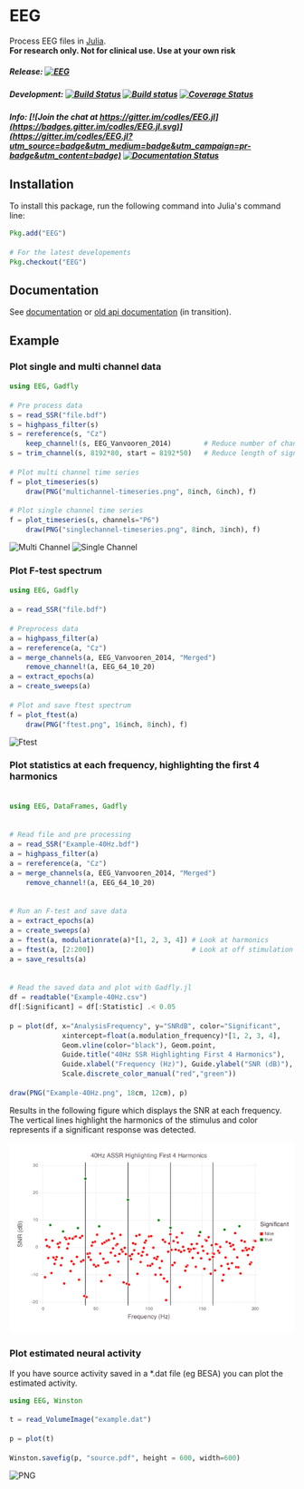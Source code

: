 # EEG

Process EEG files in [Julia](http://julialang.org/).  
**For research only. Not for clinical use. Use at your own risk**

##### Release: [![EEG](http://pkg.julialang.org/badges/EEG_0.4.svg)](http://pkg.julialang.org/?pkg=EEG)

##### Development: [![Build Status](https://travis-ci.org/codles/EEG.jl.svg?branch=master)](https://travis-ci.org/codles/EEG.jl) [![Build status](https://ci.appveyor.com/api/projects/status/3r96gn3o7owl5psh/branch/master?svg=true)](https://ci.appveyor.com/project/codles/eeg-jl-91eci/branch/master) [![Coverage Status](https://img.shields.io/coveralls/codles/EEG.jl.svg)](https://coveralls.io/r/codles/EEG.jl?branch=master)

##### Info: [![Join the chat at https://gitter.im/codles/EEG.jl](https://badges.gitter.im/codles/EEG.jl.svg)](https://gitter.im/codles/EEG.jl?utm_source=badge&utm_medium=badge&utm_campaign=pr-badge&utm_content=badge) [![Documentation Status](https://readthedocs.org/projects/eegjl/badge/?version=latest)](https://eegjl.readthedocs.org/en/latest/)


## Installation

To install this package, run the following command into Julia's command line:


```julia
Pkg.add("EEG")

# For the latest developements
Pkg.checkout("EEG")
```

## Documentation

See [documentation](https://eegjl.readthedocs.org/) or [old api documentation](http://codles.github.io/EEG.jl/) (in transition).  



## Example


### Plot single and multi channel data

```julia
using EEG, Gadfly

# Pre process data
s = read_SSR("file.bdf")
s = highpass_filter(s)
s = rereference(s, "Cz")
    keep_channel!(s, EEG_Vanvooren_2014)        # Reduce number of channels
s = trim_channel(s, 8192*80, start = 8192*50)   # Reduce length of signal to plot

# Plot multi channel time series
f = plot_timeseries(s)
    draw(PNG("multichannel-timeseries.png", 8inch, 6inch), f)

# Plot single channel time series
f = plot_timeseries(s, channels="P6")
    draw(PNG("singlechannel-timeseries.png", 8inch, 3inch), f)
```

![Multi Channel](https://raw.githubusercontent.com/codles/EEG.jl/master/doc/images/multichannel-timeseries.png)
![Single Channel](https://raw.githubusercontent.com/codles/EEG.jl/master/doc/images/singlechannel-timeseries.png)



### Plot F-test spectrum

```julia
using EEG, Gadfly

a = read_SSR("file.bdf")

# Preprocess data
a = highpass_filter(a)
a = rereference(a, "Cz")
a = merge_channels(a, EEG_Vanvooren_2014, "Merged")
    remove_channel!(a, EEG_64_10_20)
a = extract_epochs(a)
a = create_sweeps(a)

# Plot and save ftest spectrum
f = plot_ftest(a)
    draw(PNG("ftest.png", 16inch, 8inch), f)
```

![Ftest](https://raw.githubusercontent.com/codles/EEG.jl/master/doc/images/ftest.png)


### Plot statistics at each frequency, highlighting the first 4 harmonics


```julia

using EEG, DataFrames, Gadfly


# Read file and pre processing
a = read_SSR("Example-40Hz.bdf")
a = highpass_filter(a)
a = rereference(a, "Cz")
a = merge_channels(a, EEG_Vanvooren_2014, "Merged")
    remove_channel!(a, EEG_64_10_20)


# Run an F-test and save data
a = extract_epochs(a)
a = create_sweeps(a)
a = ftest(a, modulationrate(a)*[1, 2, 3, 4]) # Look at harmonics
a = ftest(a, [2:200])                        # Look at off stimulation frequencies
a = save_results(a)


# Read the saved data and plot with Gadfly.jl
df = readtable("Example-40Hz.csv")
df[:Significant] = df[:Statistic] .< 0.05

p = plot(df, x="AnalysisFrequency", y="SNRdB", color="Significant",
             xintercept=float(a.modulation_frequency)*[1, 2, 3, 4],
             Geom.vline(color="black"), Geom.point,
             Guide.title("40Hz SSR Highlighting First 4 Harmonics"),
             Guide.xlabel("Frequency (Hz)"), Guide.ylabel("SNR (dB)"),
             Scale.discrete_color_manual("red","green"))

draw(PNG("Example-40Hz.png", 18cm, 12cm), p)
```


Results in the following figure which displays the SNR at each frequency.
The vertical lines highlight the harmonics of the stimulus and color represents if a significant response was detected.

![SSR Example](doc/images/Example-40Hz-SSR.png)

### Plot estimated neural activity

If you have source activity saved in a *.dat file (eg BESA) you can plot the estimated activity.

```julia
using EEG, Winston

t = read_VolumeImage("example.dat")

p = plot(t)

Winston.savefig(p, "source.pdf", height = 600, width=600)

```

![PNG](https://raw.githubusercontent.com/codles/EEG.jl/master/doc/images/sources.png)
